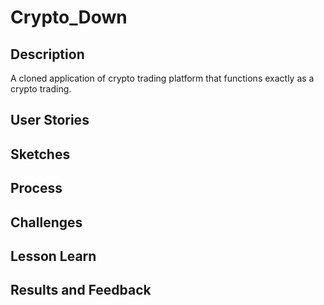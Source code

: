 # Crypto_Down

## Description

A cloned application of crypto trading platform that functions exactly as a crypto trading.

## User Stories

## Sketches

## Process

## Challenges

## Lesson Learn

## Results and Feedback
